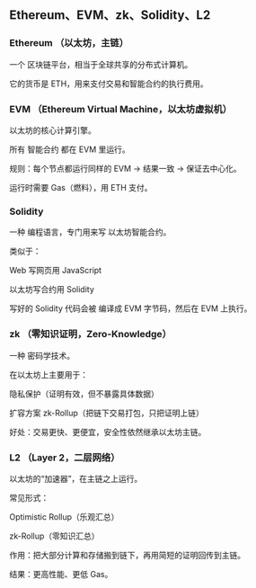 ## Ethereum、EVM、zk、Solidity、L2
### Ethereum （以太坊，主链）

一个 区块链平台，相当于全球共享的分布式计算机。

它的货币是 ETH，用来支付交易和智能合约的执行费用。
### EVM （Ethereum Virtual Machine，以太坊虚拟机）

以太坊的核心计算引擎。

所有 智能合约 都在 EVM 里运行。

规则：每个节点都运行同样的 EVM → 结果一致 → 保证去中心化。

运行时需要 Gas（燃料），用 ETH 支付。
### Solidity

一种 编程语言，专门用来写 以太坊智能合约。

类似于：

Web 写网页用 JavaScript

以太坊写合约用 Solidity

写好的 Solidity 代码会被 编译成 EVM 字节码，然后在 EVM 上执行。
### zk （零知识证明，Zero-Knowledge）

一种 密码学技术。

在以太坊上主要用于：

隐私保护（证明有效，但不暴露具体数据）

扩容方案 zk-Rollup（把链下交易打包，只把证明上链）

好处：交易更快、更便宜，安全性依然继承以太坊主链。
### L2 （Layer 2，二层网络）

以太坊的“加速器”，在主链之上运行。

常见形式：

Optimistic Rollup（乐观汇总）

zk-Rollup（零知识汇总）

作用：把大部分计算和存储搬到链下，再用简短的证明回传到主链。

结果：更高性能、更低 Gas。